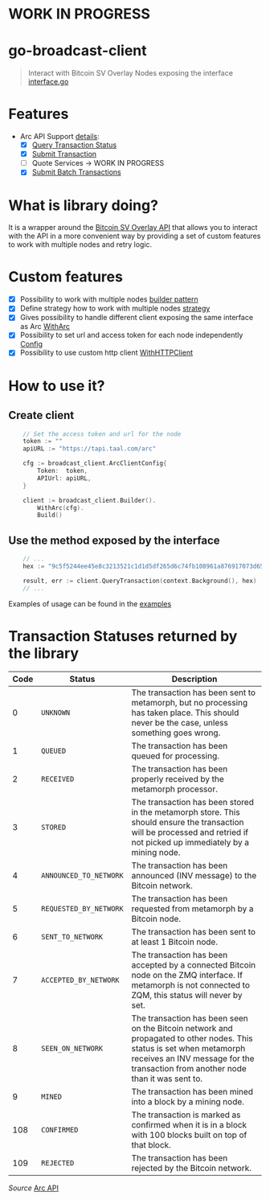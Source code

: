 # WORK IN PROGRESS

# go-broadcast-client
> Interact with Bitcoin SV Overlay Nodes exposing the interface [interface.go](https://github.com/bitcoin-sv/go-broadcast-client/blob/main/broadcast/interface.go)


# Features
- Arc API Support [details](https://github.com/bitcoin-sv/arc):
  - [x] [Query Transaction Status](https://bitcoin-sv.github.io/arc/api.html#/Arc/GET%20transaction%20status)
  - [x] [Submit Transaction](https://bitcoin-sv.github.io/arc/api.html#/Arc/POST%20transaction)
  - [ ] Quote Services -> WORK IN PROGRESS
  - [x] [Submit Batch Transactions](https://bitcoin-sv.github.io/arc/api.html#/Arc/POST%20transactions)

# What is library doing?
It is a wrapper around the [Bitcoin SV Overlay API](https://bitcoin-sv.github.io/arc/api.html) that allows you to interact with the API in a more convenient way by providing a set of
custom features to work with multiple nodes and retry logic.

# Custom features
  - [x] Possibility to work with multiple nodes [builder pattern](https://github.com/bitcoin-sv/go-broadcast-client/blob/main/broadcast/broadcast-client/client_builder.go)
  - [x] Define strategy how to work with multiple nodes [strategy](https://github.com/bitcoin-sv/go-broadcast-client/blob/main/broadcast/internal/composite/strategy.go)
  - [x] Gives possibility to handle different client exposing the same interface as Arc [WithArc](https://github.com/bitcoin-sv/go-broadcast-client/blob/main/broadcast/broadcast-client/client_builder.go)
  - [x] Possibility to set url and access token for each node independently [Config](https://github.com/bitcoin-sv/go-broadcast-client/blob/main/broadcast/broadcast-client/arc_config.go)
  - [x] Possibility to use custom http client [WithHTTPClient](https://github.com/bitcoin-sv/go-broadcast-client/blob/main/broadcast/broadcast-client/client_builder.go#L19)

# How to use it?

## Create client
```go
    // Set the access token and url for the node
	token := ""
	apiURL := "https://tapi.taal.com/arc"

	cfg := broadcast_client.ArcClientConfig{
		Token:  token,
		APIUrl: apiURL,
	}

	client := broadcast_client.Builder().
		WithArc(cfg).
		Build()
```

## Use the method exposed by the interface
```go
    // ...
    hex := "9c5f5244ee45e8c3213521c1d1d5df265d6c74fb108961a876917073d65fef14"

    result, err := client.QueryTransaction(context.Background(), hex)
    // ...
```

Examples of usage can be found in the [examples](https://github.com/bitcoin-sv/go-broadcast-client/tree/main/examples)

# Transaction Statuses returned by the library

| Code | Status                 | Description                                                                                                                                                                                                    |
|-----|------------------------|----------------------------------------------------------------------------------------------------------------------------------------------------------------------------------------------------------------|
| 0   | `UNKNOWN`              | The transaction has been sent to metamorph, but no processing has taken place. This should never be the case, unless something goes wrong.                                                                     |
| 1   | `QUEUED`               | The transaction has been queued for processing.                                                                                                                                                                |
| 2   | `RECEIVED`             | The transaction has been properly received by the metamorph processor.                                                                                                                                         |
| 3   | `STORED`               | The transaction has been stored in the metamorph store. This should ensure the transaction will be processed and retried if not picked up immediately by a mining node.                                        |
| 4   | `ANNOUNCED_TO_NETWORK` | The transaction has been announced (INV message) to the Bitcoin network.                                                                                                                                       |
| 5   | `REQUESTED_BY_NETWORK` | The transaction has been requested from metamorph by a Bitcoin node.                                                                                                                                           |
| 6   | `SENT_TO_NETWORK`      | The transaction has been sent to at least 1 Bitcoin node.                                                                                                                                                      |
| 7   | `ACCEPTED_BY_NETWORK`  | The transaction has been accepted by a connected Bitcoin node on the ZMQ interface. If metamorph is not connected to ZQM, this status will never by set.                                                       |
| 8   | `SEEN_ON_NETWORK`      | The transaction has been seen on the Bitcoin network and propagated to other nodes. This status is set when metamorph receives an INV message for the transaction from another node than it was sent to.       |
| 9   | `MINED`                | The transaction has been mined into a block by a mining node.                                                                                                                                                  |
| 108 | `CONFIRMED`            | The transaction is marked as confirmed when it is in a block with 100 blocks built on top of that block.                                                                                                       |
| 109 | `REJECTED`             | The transaction has been rejected by the Bitcoin network.   

*Source* [Arc API](https://github.com/bitcoin-sv/arc/blob/main/README.md)
